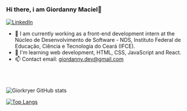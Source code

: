 ### Hi there, i am Giordanny Maciel👋

[![LinkedIn](https://img.shields.io/badge/LinkedIn-0077B5?style=for-the-badge&logo=linkedin&logoColor=white)](https://www.linkedin.com/in/giordanny-maciel/)

- 🔭 I am currently working as a front-end development intern at the Núcleo de Desenvolvimento de Software - NDS, Instituto Federal de Educação, Ciência e Tecnologia do Ceará (IFCE).
- 🌱 I'm learning web development, HTML, CSS, JavaScript and React.
- 📫 Contact email: giordanny.dev@gmail.com

<br><br>


![Giorkryer GitHub stats](https://github-readme-stats.vercel.app/api?username=Giorkryer&show_icons=true&theme=tokyonight)

[![Top Langs](https://github-readme-stats.vercel.app/api/top-langs/?username=Giorkryer&layout=compact)](https://github.com/anuraghazra/github-readme-stats)

